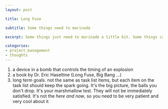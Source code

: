 ```yaml
---
layout: post

title: Long Fuse

subtitle: Some things need to marinade

excerpt: Some things just need to marinade a little bit. Some things can only be chipped off a bit a day at a time. The small but consistent things you do everyday has cumulative effect.

categories:
- project_management
- thoughts
---
```


1. a device in a bomb that controls the timing of an explosion
2. a book by Dr. Eric Haseltine (Long Fuse, Big Bang …)
3. long term goals. not the same as task list items, but each item on the task list should keep the spark going. It's the big picture, the balls you don't drop. It's your marshmallow test. They will not be immediately satisfied. It's not the *here and now*, so you need to be very patient and very cool about it











